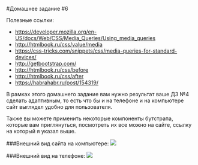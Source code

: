 #Домашнее задание #6

Полезные ссылки:

 - https://developer.mozilla.org/en-US/docs/Web/CSS/Media_Queries/Using_media_queries
 - http://htmlbook.ru/css/value/media
 - https://css-tricks.com/snippets/css/media-queries-for-standard-devices/
 - http://getbootstrap.com/ 
 - http://htmlbook.ru/css/before
 - http://htmlbook.ru/css/after
 - https://habrahabr.ru/post/154319/

В рамках этого домашнего задание вам нужно результат ваше ДЗ №4 сделать адаптивным, то есть что бы и на телефоне и на компьютере сайт выглядел удобно для пользователя.

Также вы можете применить некоторые компоненты бутстрапа, которые вам приглянуться, посмотреть их все можно на сайте, ссылку на который я указал выше. 

###Внешний вид сайта на компьютере:
![](http://i.imgur.com/l0721g9.png)


###Внешний вид на телефоне:
![](http://i.imgur.com/7FEBpNq.png)